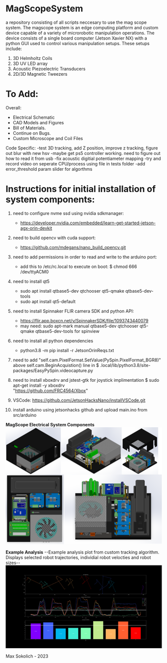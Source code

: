# MagScopeSystem
a repository consisting of all scripts neccesary to use the mag scope system. The magscope system is an edge computing platform and custom device capable of a variety of microrobotic manipulation operations. The device consists of a single board computer (Jetson Xavier NX) with a python GUI used to control various manipulation setups. 
These setups include:
1) 3D Helmholtz Coils
2) 3D UV LED array
3) Acoustic Piezoelectric Transducers
4) 2D/3D Magnetic Tweezers

# To Add:
Overall:
- Electrical Schematic
- CAD Models and Figures
- Bill of Materials.
- Continue on Bugs.
- Custom Microscope and Coil Files


Code Specific:
-test 3D tracking, add Z position, improve z tracking, figure out blur with new hsv 
-maybe get ps5 controller working. need to figure out how to read it from usb
-fix acoustic digitial potentiameter mapping
-try and record video on seperate CPU/process using file in tests folder
-add error_threshold param slider for algorthms

# Instructions for initial installation of system components:
1) need to configure nvme ssd using nvidia sdkmanager:  
    - https://developer.nvidia.com/embedded/learn-get-started-jetson-agx-orin-devkit

2) need to build opencv with cuda support: 
    - https://github.com/mdegans/nano_build_opencv.git

3) need to add permissions in order to read and write to the arduino port: 
    - add this to /etc/rc.local to execute on boot: $ chmod 666 /dev/ttyACM0

4)  need to install qt5
    - sudo apt install qtbase5-dev qtchooser qt5-qmake qtbase5-dev-tools  
    - sudo apt install qt5-default

5) need to install Spinnaker FLIR camera SDK and python API: 
    - https://flir.app.boxcn.net/v/SpinnakerSDK/file/1093743440079
    - may need: sudo apt-mark manual qtbase5-dev qtchooser qt5-qmake qtbase5-dev-tools for spinview 

6) need to install all python dependencies
    - python3.8 -m pip install -r JetsonOrinReqs.txt

7) need to add "self.cam.PixelFormat.SetValue(PySpin.PixelFormat_BGR8)" above self.cam.BeginAcquistion() line in $ .local/lib/python3.8/site-packages/EasyPySpin.videocapture.py

8) need to install xboxdrv and jstest-gtk for joystick implimentation 
        $ sudo apt-get install -y xboxdrv         
        "https://github.com/FRC4564/Xbox"
        
9) VSCode: https://github.com/JetsonHacksNano/installVSCode.git

10) install arduino using jetsonhacks github and upload main.ino from src/arduino
    


**MagScope Electrical System Components** 
![alt text](https://github.com/MaxSokolich/MagScopeSystem/blob/main/src/imgs/MagScopeBox2.png?raw=true)

**Example Analysis**
--Example analysis plot from custom tracking algorithm. Displays selected robot trajectories, individial robot velocties and robot sizes--
![alt text](https://github.com/MaxSokolich/MagScopeSystem/blob/main/src/imgs/ExampleDataPlot.png?raw=true)


Max Sokolich - 2023
